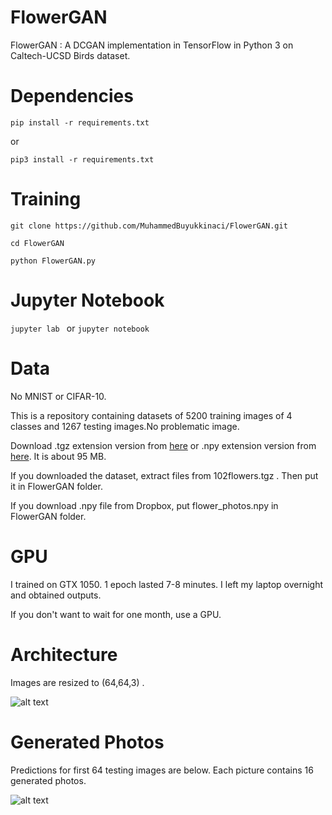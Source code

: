 # FlowerGAN
FlowerGAN : A DCGAN implementation in TensorFlow in Python 3 on Caltech-UCSD Birds dataset.

# Dependencies

```pip install -r requirements.txt```

or

```pip3 install -r requirements.txt```

# Training

```git clone https://github.com/MuhammedBuyukkinaci/FlowerGAN.git```

```cd FlowerGAN```

```python FlowerGAN.py ```

# Jupyter Notebook

```jupyter lab ``` or ```jupyter notebook ```

# Data
No MNIST or CIFAR-10. 

This is a repository containing datasets of 5200 training images of 4 classes and 1267 testing images.No problematic image.

Download .tgz extension version from [here](
http://www.robots.ox.ac.uk/~vgg/data/flowers/102/) or .npy extension version from [here](
https://www.dropbox.com/s/gmu2cxgjktcnw40/flower_photos.npy?dl=0). It is about 95 MB.

If you downloaded the dataset, extract files from 102flowers.tgz . Then put it in FlowerGAN folder.

If you download .npy file from Dropbox, put flower_photos.npy in FlowerGAN folder.

# GPU
I trained on GTX 1050. 1 epoch lasted 7-8 minutes. I left my laptop overnight and obtained outputs.

If you don't want to wait for one month, use a GPU.

# Architecture
Images are resized to (64,64,3) .

![alt text](https://cdn-images-1.medium.com/max/1800/1*JnUzBXe5Zq-HT--iNKrCuQ.png) 

# Generated Photos
Predictions for first 64 testing images are below. Each picture contains 16 generated photos.

![alt text](https://github.com/MuhammedBuyukkinaci/FlowerGAN/blob/master/generated_photos.gif)
